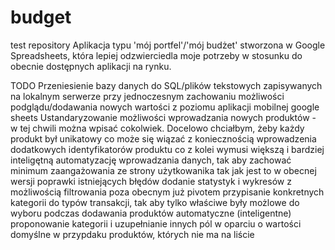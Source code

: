 # budget
test repository
Aplikacja typu 'mój portfel'/'mój budżet' stworzona w Google Spreadsheets, która lepiej odzwierciedla moje potrzeby w stosunku do obecnie dostępnych aplikacji na rynku.

TODO
Przeniesienie bazy danych do SQL/plików tekstowych zapisywanych na lokalnym serwerze przy jednoczesnym zachowaniu możliwości podglądu/dodawania nowych wartości z poziomu aplikacji mobilnej google sheets
Ustandaryzowanie możliwości wprowadzania nowych produktów - w tej chwili można wpisać cokolwiek. Docelowo chciałbym, żeby każdy produkt był unikatowy co może się wiązać z koniecznością wprowadzenia dodatkowych identyfikatorów produktu co z kolei wymusi większą i bardziej inteligętną automatyzację wprowadzania danych, tak aby zachować minimum zaangażowania ze strony użytkowanika tak jak jest to w obecnej wersji
poprawki istniejących błędów
dodanie statystyk i wykresów z możliwością filtrowania poza obecnym już pivotem
przypisanie konkretnych kategorii do typów transakcji, tak aby tylko właściwe były możlowe do wyboru podczas dodawania produktów
automatyczne (inteligentne) proponowanie kategorii i uzupełnianie innych pól w oparciu o wartości domyślne w przypdaku produktów, których nie ma na liście 

